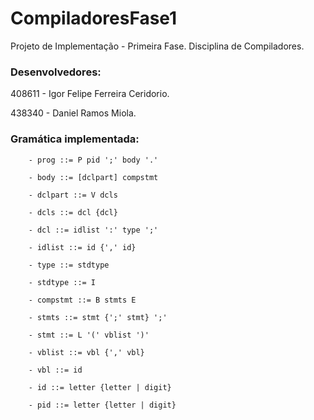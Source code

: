 # CompiladoresFase1

Projeto de Implementação - Primeira Fase. Disciplina de Compiladores.

### Desenvolvedores: 

408611 - Igor Felipe Ferreira Ceridorio.

438340 - Daniel Ramos Miola.

### Gramática implementada:
```
	- prog ::= P pid ';' body '.'
	
	- body ::= [dclpart] compstmt
	
	- dclpart ::= V dcls
	
	- dcls ::= dcl {dcl}
	
	- dcl ::= idlist ':' type ';'
	
	- idlist ::= id {',' id}
	
	- type ::= stdtype
	
	- stdtype ::= I
	
	- compstmt ::= B stmts E
	
	- stmts ::= stmt {';' stmt} ';'
	
	- stmt ::= L '(' vblist ')'
	
	- vblist ::= vbl {',' vbl}
	
	- vbl ::= id
	
	- id ::= letter {letter | digit}
	
	- pid ::= letter {letter | digit}
```
